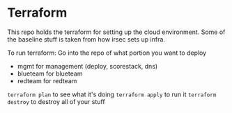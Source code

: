 # Terraform

This repo holds the terraform for setting up the cloud environment. Some of the baseline stuff is taken from how irsec sets up infra.

To run terraform:
Go into the repo of what portion you want to deploy

- mgmt for management (deploy, scorestack, dns)
- blueteam for blueteam
- redteam for redteam

`terraform plan` to see what it's doing
`terraform apply` to run it
`terraform destroy` to destroy all of your stuff
